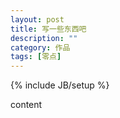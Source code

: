```yaml
---
layout: post
title: 写一些东西吧
description: ""
category: 作品
tags: [零点]
---
```

{% include JB/setup %}

content